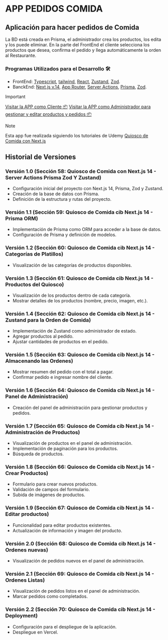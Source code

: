 # APP PEDIDOS COMIDA

## Aplicación para hacer pedidos de Comida

La BD está creada en Prisma, el administrador crea los productos, los edita y los puede eliminar.
En la parte del FrontEnd el cliente selecciona los productos que desea, confirma el pedido y llega automáticamente la orden al Restaurante.

### Programas Utilizados para el Desarrollo 🛠️

- FrontEnd: [Typescript](https://www.typescriptlang.org), [tailwind](https://tailwindcss.com), [React](https://es.react.dev), [Zustand](https://docs.pmnd.rs/zustand/getting-started/introduction), [Zod](https://zod.dev).
- BanckEnd: [Next.js v.14](https://nextjs.org/blog/next-14), [App Router](https://nextjs.org/docs/app), [Server Actions](https://swr.vercel.app), [Prisma](https://www.prisma.io), [Zod](https://zod.dev).

> [!IMPORTANT]
> [Visitar la APP como Cliente 📦](https://app-pedidos-comida.vercel.app)
> [Visitar la APP como Administrador para gestionar y editar productos y pedidos 📦](https://app-pedidos-comida.vercel.app/admin/products)

> [!NOTE]  
> Esta app fue realizada siguiendo los tutoriales de Udemy [Quiosco de Comida con Next.js](https://www.udemy.com/course/react-de-principiante-a-experto-creando-mas-de-10-aplicaciones/learn/lecture/42840964#overview)

## Historial de Versiones

### Versión 1.0 (Sección 58: Quiosco de Comida con Next.js 14 - Server Actions Prisma Zod Y Zustand)

- Configuración inicial del proyecto con Next.js 14, Prisma, Zod y Zustand.
- Creación de la base de datos con Prisma.
- Definición de la estructura y rutas del proyecto.

### Versión 1.1 (Sección 59: Quiosco de Comida cib Next.js 14 - Prisma ORM)

- Implementación de Prisma como ORM para acceder a la base de datos.
- Configuración de Prisma y definición de modelos.

### Versión 1.2 (Sección 60: Quiosco de Comida cib Next.js 14 - Categorías de Platillos)

- Visualización de las categorías de productos disponibles.

### Versión 1.3 (Sección 61: Quiosco de Comida cib Next.js 14 - Productos del Quiosco)

- Visualización de los productos dentro de cada categoría.
- Mostrar detalles de los productos (nombre, precio, imagen, etc.).

### Versión 1.4 (Sección 62: Quiosco de Comida cib Next.js 14 - Zustand para la Orden de Comida)

- Implementación de Zustand como administrador de estado.
- Agregar productos al pedido.
- Ajustar cantidades de productos en el pedido.

### Versión 1.5 (Sección 63: Quiosco de Comida cib Next.js 14 - Almacenando las Ordenes)

- Mostrar resumen del pedido con el total a pagar.
- Confirmar pedido e ingresar nombre del cliente.

### Versión 1.6 (Sección 64: Quiosco de Comida cib Next.js 14 - Panel de Administración)

- Creación del panel de administración para gestionar productos y pedidos.

### Versión 1.7 (Sección 65: Quiosco de Comida cib Next.js 14 - Administración de Productos)

- Visualización de productos en el panel de administración.
- Implementación de paginación para los productos.
- Búsqueda de productos.

### Versión 1.8 (Sección 66: Quiosco de Comida cib Next.js 14 - Crear Productos)

- Formulario para crear nuevos productos.
- Validación de campos del formulario.
- Subida de imágenes de productos.

### Versión 1.9 (Sección 67: Quiosco de Comida cib Next.js 14 -Editar productos)

- Funcionalidad para editar productos existentes.
- Actualización de información y imagen del producto.

### Versión 2.0 (Sección 68: Quiosco de Comida cib Next.js 14 - Ordenes nuevas)

- Visualización de pedidos nuevos en el panel de administración.

### Versión 2.1 (Sección 69: Quiosco de Comida cib Next.js 14 - Ordenes Listas)

- Visualización de pedidos listos en el panel de administración.
- Marcar pedidos como completados.

### Versión 2.2 (Sección 70: Quiosco de Comida cib Next.js 14 - Deployment)

- Configuración para el despliegue de la aplicación.
- Despliegue en Vercel.
